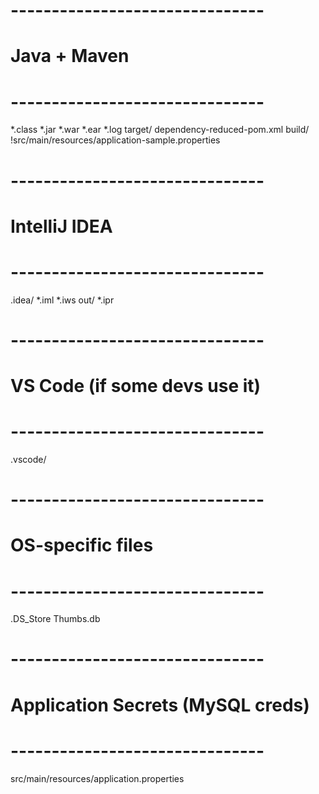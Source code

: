 # -------------------------------
# Java + Maven
# -------------------------------
*.class
*.jar
*.war
*.ear
*.log
target/
dependency-reduced-pom.xml
build/
!src/main/resources/application-sample.properties

# -------------------------------
# IntelliJ IDEA
# -------------------------------
.idea/
*.iml
*.iws
out/
*.ipr

# -------------------------------
# VS Code (if some devs use it)
# -------------------------------
.vscode/

# -------------------------------
# OS-specific files
# -------------------------------
.DS_Store
Thumbs.db

# -------------------------------
# Application Secrets (MySQL creds)
# -------------------------------
src/main/resources/application.properties
